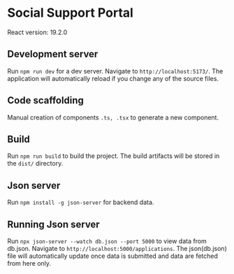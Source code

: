 # Social Support Portal
React version: 19.2.0

## Development server
Run `npm run dev` for a dev server. Navigate to `http://localhost:5173/`. The application will automatically reload if you change any of the source files.

## Code scaffolding
Manual creation of components `.ts, .tsx` to generate a new component.

## Build
Run `npm run build` to build the project. The build artifacts will be stored in the `dist/` directory.


## Json server 
Run `npm install -g json-server` for backend data.

## Running Json server
Run `npx json-server --watch db.json --port 5000` to view data from db.json. Navigate to `http://localhost:5000/applications`. The json(db.json) file will automatically update once data is submitted and data are fetched from here only.


